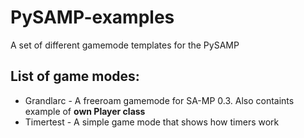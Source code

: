 # PySAMP-examples
A set of different gamemode templates for the PySAMP

## List of game modes:
- Grandlarc - A freeroam gamemode for SA-MP 0.3. Also containts example of **own Player class**
- Timertest - A simple game mode that shows how timers work
